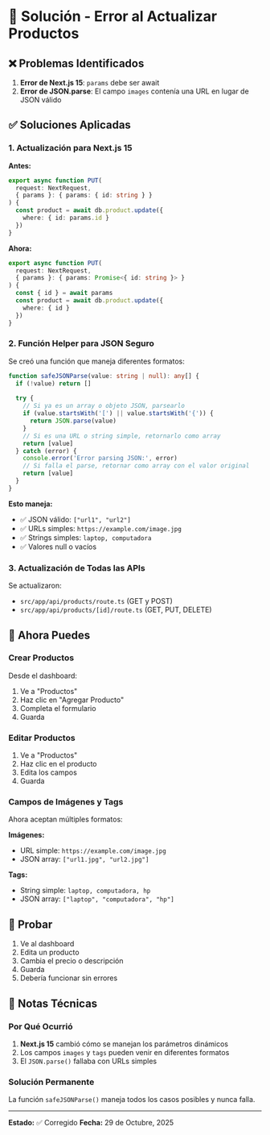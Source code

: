 # 🔧 Solución - Error al Actualizar Productos

## ❌ Problemas Identificados

1. **Error de Next.js 15**: `params` debe ser await
2. **Error de JSON.parse**: El campo `images` contenía una URL en lugar de JSON válido

## ✅ Soluciones Aplicadas

### 1. Actualización para Next.js 15

**Antes:**
```typescript
export async function PUT(
  request: NextRequest,
  { params }: { params: { id: string } }
) {
  const product = await db.product.update({
    where: { id: params.id }
  })
}
```

**Ahora:**
```typescript
export async function PUT(
  request: NextRequest,
  { params }: { params: Promise<{ id: string }> }
) {
  const { id } = await params
  const product = await db.product.update({
    where: { id }
  })
}
```

### 2. Función Helper para JSON Seguro

Se creó una función que maneja diferentes formatos:

```typescript
function safeJSONParse(value: string | null): any[] {
  if (!value) return []
  
  try {
    // Si ya es un array o objeto JSON, parsearlo
    if (value.startsWith('[') || value.startsWith('{')) {
      return JSON.parse(value)
    }
    // Si es una URL o string simple, retornarlo como array
    return [value]
  } catch (error) {
    console.error('Error parsing JSON:', error)
    // Si falla el parse, retornar como array con el valor original
    return [value]
  }
}
```

**Esto maneja:**
- ✅ JSON válido: `["url1", "url2"]`
- ✅ URLs simples: `https://example.com/image.jpg`
- ✅ Strings simples: `laptop, computadora`
- ✅ Valores null o vacíos

### 3. Actualización de Todas las APIs

Se actualizaron:
- `src/app/api/products/route.ts` (GET y POST)
- `src/app/api/products/[id]/route.ts` (GET, PUT, DELETE)

## 🚀 Ahora Puedes

### Crear Productos

Desde el dashboard:
1. Ve a "Productos"
2. Haz clic en "Agregar Producto"
3. Completa el formulario
4. Guarda

### Editar Productos

1. Ve a "Productos"
2. Haz clic en el producto
3. Edita los campos
4. Guarda

### Campos de Imágenes y Tags

Ahora aceptan múltiples formatos:

**Imágenes:**
- URL simple: `https://example.com/image.jpg`
- JSON array: `["url1.jpg", "url2.jpg"]`

**Tags:**
- String simple: `laptop, computadora, hp`
- JSON array: `["laptop", "computadora", "hp"]`

## 🧪 Probar

1. Ve al dashboard
2. Edita un producto
3. Cambia el precio o descripción
4. Guarda
5. Debería funcionar sin errores

## 📝 Notas Técnicas

### Por Qué Ocurrió

1. **Next.js 15** cambió cómo se manejan los parámetros dinámicos
2. Los campos `images` y `tags` pueden venir en diferentes formatos
3. El `JSON.parse()` fallaba con URLs simples

### Solución Permanente

La función `safeJSONParse()` maneja todos los casos posibles y nunca falla.

---

**Estado:** ✅ Corregido
**Fecha:** 29 de Octubre, 2025
